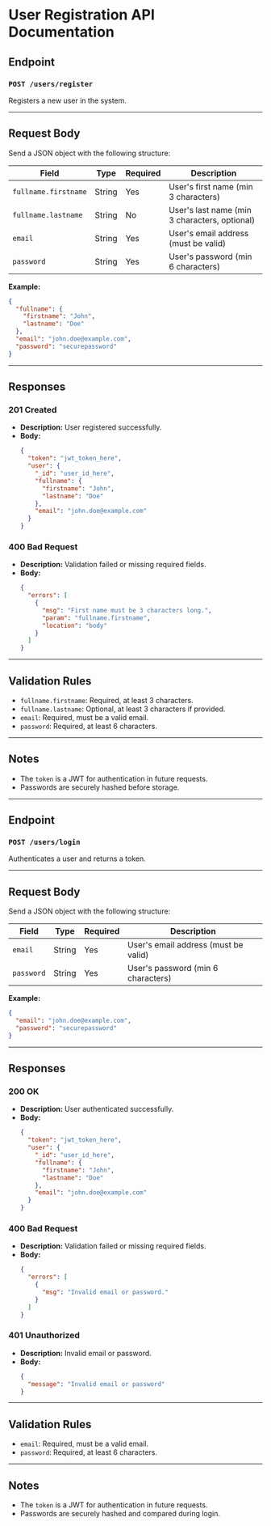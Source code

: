 # User Registration API Documentation

## Endpoint

### `POST /users/register`

Registers a new user in the system.

---

## Request Body

Send a JSON object with the following structure:

| Field                  | Type   | Required | Description                                   |
|------------------------|--------|----------|-----------------------------------------------|
| `fullname.firstname`   | String | Yes      | User's first name (min 3 characters)          |
| `fullname.lastname`    | String | No       | User's last name (min 3 characters, optional) |
| `email`                | String | Yes      | User's email address (must be valid)          |
| `password`             | String | Yes      | User's password (min 6 characters)            |

**Example:**
```json
{
  "fullname": {
    "firstname": "John",
    "lastname": "Doe"
  },
  "email": "john.doe@example.com",
  "password": "securepassword"
}
```

---

## Responses

### 201 Created

- **Description:** User registered successfully.
- **Body:**
    ```json
    {
      "token": "jwt_token_here",
      "user": {
        "_id": "user_id_here",
        "fullname": {
          "firstname": "John",
          "lastname": "Doe"
        },
        "email": "john.doe@example.com"
      }
    }
    ```

### 400 Bad Request

- **Description:** Validation failed or missing required fields.
- **Body:**
    ```json
    {
      "errors": [
        {
          "msg": "First name must be 3 characters long.",
          "param": "fullname.firstname",
          "location": "body"
        }
      ]
    }
    ```

---

## Validation Rules

- `fullname.firstname`: Required, at least 3 characters.
- `fullname.lastname`: Optional, at least 3 characters if provided.
- `email`: Required, must be a valid email.
- `password`: Required, at least 6 characters.

---

## Notes

- The `token` is a JWT for authentication in future requests.
- Passwords are securely hashed before storage.


---

## Endpoint


### `POST /users/login`

Authenticates a user and returns a token.

---

## Request Body

Send a JSON object with the following structure:

| Field      | Type   | Required | Description                                   |
|------------|--------|----------|-----------------------------------------------|
| `email`    | String | Yes      | User's email address (must be valid)          |
| `password` | String | Yes      | User's password (min 6 characters)            |

**Example:**
```json
{
  "email": "john.doe@example.com",
  "password": "securepassword"
}
```

---

## Responses

### 200 OK

- **Description:** User authenticated successfully.
- **Body:**
    ```json
    {
      "token": "jwt_token_here",
      "user": {
        "_id": "user_id_here",
        "fullname": {
          "firstname": "John",
          "lastname": "Doe"
        },
        "email": "john.doe@example.com"
      }
    }
    ```

### 400 Bad Request

- **Description:** Validation failed or missing required fields.
- **Body:**
    ```json
    {
      "errors": [
        {
          "msg": "Invalid email or password."
        }
      ]
    }
    ```

### 401 Unauthorized

- **Description:** Invalid email or password.
- **Body:**
    ```json
    {
      "message": "Invalid email or password"
    }
    ```

---

## Validation Rules

- `email`: Required, must be a valid email.
- `password`: Required, at least 6 characters.

---

## Notes

- The `token` is a JWT for authentication in future requests.
- Passwords are securely hashed and compared during login.